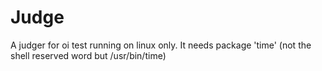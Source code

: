 # Judge
A judger for oi test running on linux only. 
It needs package 'time' (not the shell reserved word but /usr/bin/time)
